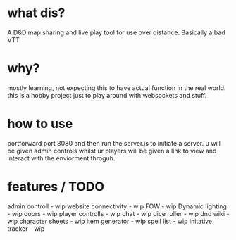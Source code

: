 # what dis?

A D&D map sharing and live play tool for use over distance.
Basically a bad VTT

# why?

mostly learning, not expecting this to have actual function in the real world. this is a hobby project just to play around with websockets and stuff.

# how to use

portforward port 8080 and then run the server.js to initiate a server. u will be given admin controls whilst ur players will be given a link to view and interact with the enviorment throguh.

# features / TODO

admin controll - wip
website connectivity - wip
FOW - wip
Dynamic lighting - wip
doors - wip
player controlls - wip
chat - wip
dice roller - wip
dnd wiki - wip
character sheets - wip
item generator - wip
spell list - wip
initative tracker - wip
